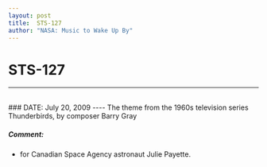```yaml
---
layout: post
title:  STS-127
author: "NASA: Music to Wake Up By"
---
```


# STS-127
----
<br/>
### DATE: July 20, 2009
----
The theme from the 1960s television series Thunderbirds, by composer Barry Gray

##### Comment:
* for Canadian Space Agency astronaut Julie Payette.

